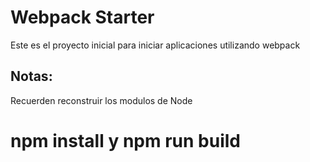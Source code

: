 # Webpack Starter

Este es el proyecto inicial para iniciar aplicaciones utilizando webpack

## Notas:
Recuerden reconstruir los modulos de Node
# npm install y npm run build
